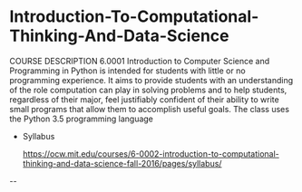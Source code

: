 # Introduction-To-Computational-Thinking-And-Data-Science

COURSE DESCRIPTION
6.0001 Introduction to Computer Science and Programming in Python is intended for students with little or no programming experience. It aims to provide students with an understanding of the role computation can play in solving problems and to help students, regardless of their major, feel justifiably confident of their ability to write small programs that allow them to accomplish useful goals. The class uses the Python 3.5 programming language

* Syllabus

    https://ocw.mit.edu/courses/6-0002-introduction-to-computational-thinking-and-data-science-fall-2016/pages/syllabus/
    


--
